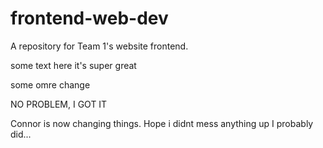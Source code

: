 # frontend-web-dev
A repository for Team 1's website frontend.


some text here
it's super great

some omre change

NO PROBLEM, I GOT IT

Connor is now changing things. Hope i didnt mess anything up
I probably did...